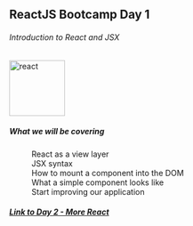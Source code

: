 ## ReactJS Bootcamp Day 1

###### Introduction to React and JSX
<img src="http://facebook.github.io/react/img/logo.svg" alt="react" width="100" />
<dl>
  <dt>
      <h5>What we will be covering</h5>
  </dt>
  <dd>React as a view layer</dd>
  <dd>JSX syntax</dd>
  <dd>How to mount a component into the DOM</dd>
  <dd>What a simple component looks like</dd>
  <dd>Start improving our application</dd>
</dl>


<h5><a href="https://github.com/westeezy/ReactJS-Bootcamp/blob/master/agendas/day2.md">Link to Day 2 - More React</a></h5>
